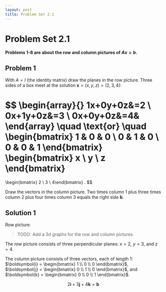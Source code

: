 ```yaml
---
layout: post
title: Problem Set 2.1
---
```


# Problem Set 2.1


**Problems 1-8 are about the row and column pictures of $Ax = b$.**
## Problem 1
With $A = I$ (the identity matrix) draw the planes in the row picture. Three sides of a box meet at the solution $\boldsymbol{x} = (x, y, z) = (2, 3, 4)$:

$$
\begin{array}{}
    1x+0y+0z&=2 \\
    0x+1y+0z&=3 \\
    0x+0y+0z&=4&
\end{array}
\quad
\text{or}
\quad
\begin{bmatrix}
    1 & 0 & 0 \\
    0 & 1 & 0 \\
    0 & 0 & 1
\end{bmatrix}
\begin{bmatrix} x \\ y \\ z
\end{bmatrix}
=
\begin{bmatrix} 2 \\ 3 \\ 4\end{bmatrix}
.
$$

Draw the vectors in the column picture. Two times column 1 plus three times column 2 plus four times column 3 equals the right side $\boldsymbol{b}$.

## Solution 1

Row picture:
> TODO: Add a 3d graphs for the row and column pictures.

The row picture consists of three perpendicular planes: $x=2$, $y=3$, and $z=4$.

The column picture consists of three vectors, each of length 1:
$\boldsymbol{i} = \begin{bmatrix} 1 \\ 0 \\ 0 \end{bmatrix}$,
$\boldsymbol{j} = \begin{bmatrix} 0 \\ 1 \\ 0 \end{bmatrix}$, and
$\boldsymbol{k} = \begin{bmatrix} 0 \\ 0 \\ 1 \end{bmatrix}$.

$$
2\boldsymbol{i} + 3\boldsymbol{j} + 4\boldsymbol{k} = \boldsymbol{b}
$$
